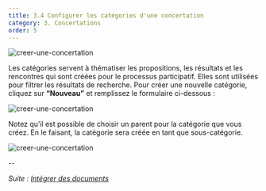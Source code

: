 ```yaml
---
title: 3.4 Configurer les catégories d'une concertation
category: 3. Concertations
order: 5
---
```


![creer-une-concertation]({{site.baseurl}}/uploads/3-4-1-creer-une-categorie-1.png)

Les catégories servent à thématiser les propositions, les résultats et les rencontres qui sont créées pour le processus participatif. Elles sont utilisées pour filtrer les résultats de recherche. Pour créer une nouvelle catégorie, cliquez sur **“Nouveau”** et remplissez le formulaire ci-dessous :

![creer-une-concertation]({{site.baseurl}}/uploads/3-4-2-creer-une-categorie-2.png)

Notez qu’il est possible de choisir un parent pour la catégorie que vous créez. En le faisant, la catégorie sera créée en tant que sous-catégorie.

![creer-une-concertation]({{site.baseurl}}/uploads/3-4-3-creer-une-categorie-3.png)

--

*Suite : [Intégrer des documents]({{site.baseurl}}/3-concertations/5-documents-lies/)*